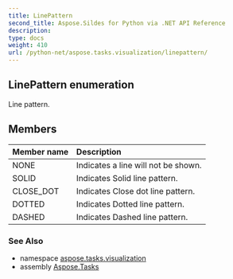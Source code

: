 ```yaml
---
title: LinePattern
second_title: Aspose.Sildes for Python via .NET API Reference
description: 
type: docs
weight: 410
url: /python-net/aspose.tasks.visualization/linepattern/
---
```


## LinePattern enumeration

Line pattern.

## Members
| Member name | Description |
| :- | :- |
|NONE|Indicates a line will not be shown.|
|SOLID|Indicates Solid line pattern.|
|CLOSE_DOT|Indicates Close dot line pattern.|
|DOTTED|Indicates Dotted line pattern.|
|DASHED|Indicates Dashed line pattern.|

### See Also

* namespace [aspose.tasks.visualization](/tasks/python-net/aspose.tasks.visualization/)
* assembly [Aspose.Tasks](/tasks/python-net/)


